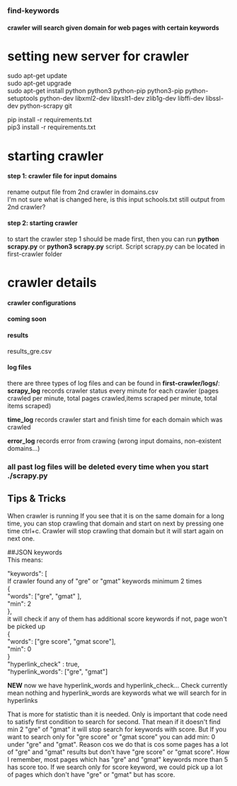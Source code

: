 ### find-keywords     
#### crawler will search given domain for web pages with certain keywords     
     
# setting new server for crawler     
sudo apt-get update     
sudo apt-get upgrade      
sudo apt-get install python python3 python-pip python3-pip python-setuptools python-dev libxml2-dev libxslt1-dev zlib1g-dev libffi-dev libssl-dev python-scrapy git      
     
pip install -r requirements.txt     
pip3 install -r requirements.txt     
     
# starting crawler     
#### step 1: crawler file for input domains      
rename output file from 2nd crawler in domains.csv       
I'm not sure what is changed here, is this input schools.txt still output from 2nd crawler?      
     
#### step 2: starting crawler      
to start the crawler step 1 should be made first, then you can run **python scrapy.py** or **python3 scrapy.py** script. Script scrapy.py can be located in first-crawler folder     
     
# crawler details    
    
#### crawler configurations   
#### coming soon    
#### results     
results_gre.csv    
     
#### log files    
     
there are three types of log files and can be found in **first-crawler/logs/**:      
**scrapy_log** records crawler status every minute for each crawler (pages crawled per minute, total pages crawled,items scraped per minute, total items scraped)     
     
**time_log** records crawler start and finish time for each domain which was crawled     
     
**error_log** records error from crawing (wrong input domains, non-existent domains...)     
     
### all past log files will be deleted every time when you start ./scrapy.py     
     
## Tips & Tricks
When crawler is running If you see that it is on the same domain for a long time, you can stop crawling that domain and start on next by pressing one time ctrl+c. Crawler will stop crawling that domain but it will start again on next one.      
      
##JSON keywords     
This means:      
      
"keywords": [       
                If crawler found any of "gre" or "gmat" keywords minimum 2 times      
        {      
            "words": ["gre", "gmat" ],      
            "min": 2      
        },      
                it will check if any of them has additional score keywords if not, page won't be picked up      
        {     
            "words": ["gre score", "gmat score"],      
            "min": 0      
        }      
        "hyperlink_check" : true,      
        "hyperlink_words": ["gre", "gmat"]      
     
**NEW** now we have hyperlink_words and hyperlink_check... Check currently mean nothing and hyperlink_words are keywords what we will search for in hyperlinks     
      
That is more for statistic than it is needed. Only is important that code need to satisfy first condition to search for second. That mean if it doesn't find min 2 "gre" of "gmat" it will stop search for keywords with score. But If you want to search only for "gre score" or "gmat score" you can add min: 0 under "gre" and "gmat".
Reason cos we do that is cos some pages has a lot of "gre" and "gmat" results but don't have "gre score" or "gmat score". How I remember, most pages which has "gre" and "gmat" keywords more than 5 has score too. If we search only for score keyword, we could pick up a lot of pages which don't have "gre" or "gmat" but has score.
